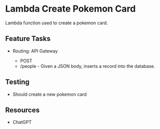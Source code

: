 # Lambda Create Pokemon Card

Lambda function used to create a pokemon card.

## Feature Tasks

- Routing: API Gateway

  - POST
  - /people - Given a JSON body, inserts a record into the database.

## Testing

- Should create a new pokemon card

## Resources

- ChatGPT
